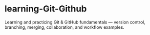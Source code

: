 # learning-Git-Github
Learning and practicing Git & GitHub fundamentals — version control, branching, merging, collaboration, and workflow examples.
